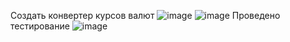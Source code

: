 Создать конвертер курсов валют
![image](https://github.com/DubitskiyKirill/Laboratory-work-3/assets/125906191/b3d2fefa-19d0-46f6-8bbf-28e59e268d09)
![image](https://github.com/DubitskiyKirill/Laboratory-work-3/assets/125906191/86e4a764-344a-40ed-9e69-29d57c738758)
Проведено тестирование
![image](https://github.com/DubitskiyKirill/Laboratory-work-3/assets/125906191/048cc6cd-83ef-407b-a04f-a36c56edecfe)
